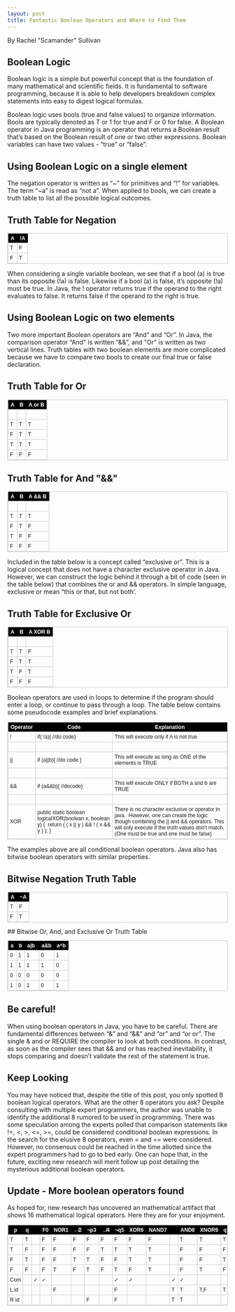```yaml
---
layout: post
title: Fantastic Boolean Operators and Where to Find Them
---
```


By Rachel "Scamander" Sullivan

## Boolean Logic

Boolean logic is a simple but powerful concept that is the foundation of many mathematical and scientific fields.  It is fundamental to software programming, because it is able to help developers breakdown complex statements into easy to digest logical formulas. 

Boolean logic uses bools (true and false values) to organize information. Bools are typically denoted as T or 1 for true and F or 0 for false.  A Boolean operator in Java programming is an operator that returns a Boolean result that’s based on the Boolean result of one or two other expressions. Boolean variables can have two values - “true” or “false”.

## Using Boolean Logic on a single element

The negation operator is written as “~” for primitives and “!” for variables. The term “~a” is read as “not a”. When applied to bools, we can create a truth table to list all the possible logical outcomes.

## Truth Table for Negation

<style type="text/css">
	table.tableizer-table {
		font-size: 14px;
		border: 1px solid #CCC; 
		font-family: Verdana, Geneva, sans-serif;
	} 
	.tableizer-table td {
		padding: 4px;
		margin: 3px;
		border: 1px solid #CCC;
	}
	.tableizer-table th {
		background-color: #000000; 
		color: #FFF;
		font-weight: bold;
	}
</style>
<table class="tableizer-table">
<thead><tr class="tableizer-firstrow"><th>A</th><th>!A</th></tr></thead><tbody>
 <tr><td>T</td><td>F</td></tr>
 <tr><td>F</td><td>T</td></tr>
</tbody></table>

When considering a single variable boolean, we see that if a bool (a) is true than its opposite (!a) is false.  Likewise if a bool (a) is false, it’s opposite (!a) must be true. In Java, the ! operator returns true if the operand to the right evaluates to false.  It returns false if the operand to the right is true.

## Using Boolean Logic on two elements

Two more important Boolean operators are “And” and “Or”.  In Java, the comparison operator “And” is written “&&”, and "Or" is written as  two vertical lines.  Truth tables with two boolean elements are more complicated because we have to compare two bools to create our final true or false declaration.

## Truth Table for Or 

<style type="text/css">
	table.tableizer-table {
		font-size: 14px;
		border: 1px solid #CCC; 
		font-family: Arial, Helvetica, sans-serif;
	} 
	.tableizer-table td {
		padding: 4px;
		margin: 3px;
		border: 1px solid #CCC;
	}
	.tableizer-table th {
		background-color: #000000; 
		color: #FFF;
		font-weight: bold;
	}
</style>
<table class="tableizer-table">
<thead><tr class="tableizer-firstrow"><th>A</th><th>B</th><th>A or B</th></tr></thead><tbody>
 <tr><td>&nbsp;</td><td>&nbsp;</td><td>&nbsp;</td></tr>
 <tr><td>T</td><td>T</td><td>T</td></tr>
 <tr><td>F</td><td>T</td><td>T</td></tr>
 <tr><td>T</td><td>T</td><td>T</td></tr>
 <tr><td>F</td><td>F</td><td>F</td></tr>
</tbody></table>


## Truth Table for And "&&"

<style type="text/css">
	table.tableizer-table {
		font-size: 14px;
		border: 1px solid #CCC; 
		font-family: Verdana, Geneva, sans-serif;
	} 
	.tableizer-table td {
		padding: 4px;
		margin: 3px;
		border: 1px solid #CCC;
	}
	.tableizer-table th {
		background-color: #000000; 
		color: #FFF;
		font-weight: bold;
	}
</style>
<table class="tableizer-table">
<thead><tr class="tableizer-firstrow"><th>A</th><th>B</th><th>A && B</th></tr></thead><tbody>
 <tr><td>&nbsp;</td><td>&nbsp;</td><td>&nbsp;</td></tr>
 <tr><td>T</td><td>T</td><td>T</td></tr>
 <tr><td>F</td><td>T</td><td>F</td></tr>
 <tr><td>T</td><td>F</td><td>F</td></tr>
 <tr><td>F</td><td>F</td><td>F</td></tr>
</tbody></table>

Included in the table below is a concept called “exclusive or”.  This is a logical concept that does not have a character exclusive operator in Java.  However, we can construct the logic behind it through a bit of code (seen in the table below) that combines the or and && operators. In simple language, exclusive or mean “this or that, but not both’.

## Truth Table for Exclusive Or

<style type="text/css">
	table.tableizer-table {
		font-size: 14px;
		border: 1px solid #CCC; 
		font-family: Verdana, Geneva, sans-serif;
	} 
	.tableizer-table td {
		padding: 4px;
		margin: 3px;
		border: 1px solid #CCC;
	}
	.tableizer-table th {
		background-color: #000000; 
		color: #FFF;
		font-weight: bold;
	}
</style>
<table class="tableizer-table">
<thead><tr class="tableizer-firstrow"><th>A</th><th>B</th><th>A XOR B</th></tr></thead><tbody>
 <tr><td>&nbsp;</td><td>&nbsp;</td><td>&nbsp;</td></tr>
 <tr><td>T</td><td>T</td><td>F</td></tr>
 <tr><td>F</td><td>T</td><td>T</td></tr>
 <tr><td>T</td><td>F</td><td>T</td></tr>
 <tr><td>F</td><td>F</td><td>F</td></tr>
</tbody></table>

Boolean operators are used in loops to determine if the program should enter a loop, or continue to pass through a loop.  The table below contains some pseudocode examples and brief explanations.

<style type="text/css">
	table.tableizer-table {
		font-size: 12px;
		border: 1px solid #CCC; 
		font-family: Arial, Helvetica, sans-serif;
	} 
	.tableizer-table td {
		padding: 4px;
		margin: 3px;
		border: 1px solid #CCC;
	}
	.tableizer-table th {
		background-color: #000000; 
		color: #FFF;
		font-weight: bold;
	}
</style>
<table class="tableizer-table">
<thead><tr class="tableizer-firstrow"><th>Operator</th><th>Code</th><th>Explanation</th></tr></thead><tbody>
 <tr><td>!</td><td>if( !a){ //do code}</td><td>This will execute only if A is not true</td></tr>
 <tr><td>&nbsp;</td><td>&nbsp;</td><td>&nbsp;</td></tr>
 <tr><td>||</td><td>if (a||b){ //do code }</td><td>This will execute as long as ONE of the elements is TRUE</td></tr>
 <tr><td>&nbsp;</td><td>&nbsp;</td><td>&nbsp;</td></tr>
 <tr><td>&&</td><td>if (a&&b){ //docode}</td><td>This will execute ONLY if BOTH a and b are TRUE</td></tr>
 <tr><td>&nbsp;</td><td>&nbsp;</td><td>&nbsp;</td></tr>
 <tr><td>XOR</td><td>public static boolean logicalXOR(boolean x, boolean y) {  return ( ( x || y ) && ! ( x && y ) ); }</td><td>There is no character exclusive or operator in java.  However, one can create the logic though combining the || and && operators.  This will only execute if the truth values don't match. (One must be true and one must be false)</td></tr>
</tbody></table>

The examples above are all conditional boolean operators.  Java also has bitwise boolean operators with similar properties.  

## Bitwise Negation Truth Table

<style type="text/css">
	table.tableizer-table {
		font-size: 14px;
		border: 1px solid #CCC; 
		font-family: Verdana, Geneva, sans-serif;
	} 
	.tableizer-table td {
		padding: 4px;
		margin: 3px;
		border: 1px solid #CCC;
	}
	.tableizer-table th {
		background-color: #000000; 
		color: #FFF;
		font-weight: bold;
	}
</style>
<table class="tableizer-table">
<thead><tr class="tableizer-firstrow"><th>A</th><th>~A</th></tr></thead><tbody>
 <tr><td>T</td><td>F</td></tr>
 <tr><td>F</td><td>T</td></tr>
</tbody></table>
## Bitwise Or, And, and Exclusive Or Truth Table


<style type="text/css">
	table.tableizer-table {
		font-size: 14px;
		border: 1px solid #CCC; 
		font-family: Verdana, Geneva, sans-serif;
	} 
	.tableizer-table td {
		padding: 4px;
		margin: 3px;
		border: 1px solid #CCC;
	}
	.tableizer-table th {
		background-color: #000000; 
		color: #FFF;
		font-weight: bold;
	}
</style>
<table class="tableizer-table">
<thead><tr class="tableizer-firstrow"><th>a</th><th>b</th><th>a|b </th><th>a&b</th><th>a^b</th></tr></thead><tbody>
 <tr><td>0</td><td>1</td><td>1</td><td>0</td><td>1</td></tr>
 <tr><td>1</td><td>1</td><td>1</td><td>1</td><td>0</td></tr>
 <tr><td>0</td><td>0</td><td>0</td><td>0</td><td>0</td></tr>
 <tr><td>1</td><td>0</td><td>1</td><td>0</td><td>1</td></tr>
</tbody></table>

## Be careful!

When using boolean operators in Java, you have to be careful. There are fundamental differences between “&” and “&&”  and “or” and “or or”. The single & and or REQUIRE the compiler to look at both conditions.  In contrast, as soon as the compiler sees that && and or has reached inevitability, it stops comparing and doesn’t validate the rest of the statement is true. 

## Keep Looking

You may have noticed that, despite the title of this post, you only spotted 8 boolean logical operators. What are the other 8 operators you ask?  Despite consulting with multiple expert programmers, the author was unable to identify the additional 8 rumored to be used in programming.  There was some speculation among the experts polled that comparison statements like !=, <, >, <=, >=, could be considered conditional boolean expressions.  In the search for the elusive 8 operators, even = and == were considered. However, no consensus could be reached in the time allotted since the expert programmers had to go to bed early. One can hope that, in the future, exciting new research will merit follow up post detailing the mysterious additional boolean operators.

## Update - More boolean operators found

As hoped for, new research has uncovered an mathematical artifact that shows 16 mathematical logical operators.  Here they are for your enjoyment.

<style type="text/css">
	table.tableizer-table {
		font-size: 12px;
		border: 1px solid #CCC; 
		font-family: Verdana, Geneva, sans-serif;
	} 
	.tableizer-table td {
		padding: 4px;
		margin: 3px;
		border: 1px solid #CCC;
	}
	.tableizer-table th {
		background-color: #000000; 
		color: #FFF;
		font-weight: bold;
	}
</style>
<table class="tableizer-table">
<thead><tr class="tableizer-firstrow"><th>p</th><th>q</th><th>&nbsp;</th><th> F0 </th><th> NOR1 </th><th> ↚2 </th><th> ¬p3 </th><th> ↛4 </th><th> ¬q5 </th><th> XOR6 </th><th> NAND7 </th><th>&nbsp;</th><th> AND8 </th><th> XNOR9 </th><th>q10</th><th>→11</th><th>p12</th><th>←13</th><th>OR14</th><th>T15</th></tr></thead><tbody>
 <tr><td>T</td><td>T</td><td>&nbsp;</td><td>F</td><td>F</td><td>F</td><td>F</td><td>F</td><td>F</td><td>F</td><td>F</td><td>&nbsp;</td><td>T</td><td>T</td><td>T</td><td>T</td><td>T</td><td>T</td><td>T</td><td>T</td></tr>
 <tr><td>T</td><td>F</td><td>&nbsp;</td><td>F</td><td>F</td><td>F</td><td>F</td><td>T</td><td>T</td><td>T</td><td>T</td><td>&nbsp;</td><td>F</td><td>F</td><td>F</td><td>F</td><td>T</td><td>T</td><td>T</td><td>T</td></tr>
 <tr><td>F</td><td>T</td><td>&nbsp;</td><td>F</td><td>F</td><td>T</td><td>T</td><td>F</td><td>F</td><td>T</td><td>T</td><td>&nbsp;</td><td>F</td><td>F</td><td>T</td><td>T</td><td>F</td><td>F</td><td>T</td><td>T</td></tr>
 <tr><td>F</td><td>F</td><td>&nbsp;</td><td>F</td><td>T</td><td>F</td><td>T</td><td>F</td><td>T</td><td>F</td><td>T</td><td>&nbsp;</td><td>F</td><td>T</td><td>F</td><td>T</td><td>F</td><td>T</td><td>F</td><td>T</td></tr>
 <tr><td>Com</td><td>&nbsp;</td><td>✓</td><td>✓</td><td>&nbsp;</td><td>&nbsp;</td><td>&nbsp;</td><td>&nbsp;</td><td>✓</td><td>✓</td><td>&nbsp;</td><td>✓</td><td>✓</td><td>&nbsp;</td><td>&nbsp;</td><td>&nbsp;</td><td>&nbsp;</td><td>✓</td><td>✓</td></tr>
 <tr><td>L id</td><td>&nbsp;</td><td>&nbsp;</td><td>&nbsp;</td><td>F</td><td>&nbsp;</td><td>&nbsp;</td><td>&nbsp;</td><td>F</td><td>&nbsp;</td><td>&nbsp;</td><td>T</td><td>T</td><td>T,F</td><td>T</td><td>&nbsp;</td><td>&nbsp;</td><td>F</td><td>&nbsp;</td></tr>
 <tr><td>R id</td><td>&nbsp;</td><td>&nbsp;</td><td>&nbsp;</td><td>&nbsp;</td><td>&nbsp;</td><td>F</td><td>&nbsp;</td><td>F</td><td>&nbsp;</td><td>&nbsp;</td><td>T</td><td>T</td><td>&nbsp;</td><td>&nbsp;</td><td>T,F</td><td>T</td><td>F</td><td></td></tr>
</tbody></table>
